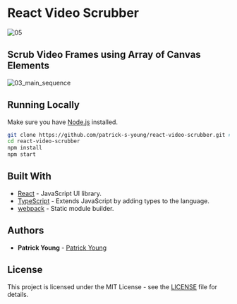 # React Video Scrubber
![05](https://user-images.githubusercontent.com/42591798/90340502-81e7a680-dfad-11ea-8536-a0536f0a6aaa.gif)
## Scrub Video Frames using Array of Canvas Elements
![03_main_sequence](https://user-images.githubusercontent.com/42591798/90858701-91634880-e33b-11ea-984c-b63f8655ec01.gif)
## Running Locally

Make sure you have [Node.js](http://nodejs.org/) installed.

```sh
git clone https://github.com/patrick-s-young/react-video-scrubber.git # or clone your own fork
cd react-video-scrubber
npm install
npm start
```

## Built With

* [React](https://react-cn.github.io/react/downloads.html) - JavaScript UI library.
* [TypeScript](https://www.typescriptlang.org/) - Extends JavaScript by adding types to the language.
* [webpack](https://webpack.js.org/) - Static module builder.

## Authors

* **Patrick Young** - [Patrick Young](https://github.com/patrick-s-young)

## License

This project is licensed under the MIT License - see the [LICENSE](LICENSE) file for details.
